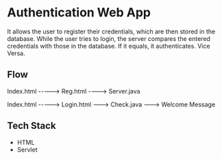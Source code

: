 # Authentication Web App

It allows the user to register their credentials, which are then stored in the database. While the user tries to login, the server compares the entered credentials with those in the database.
If it equals, it authenticates. Vice Versa.

## Flow 

 Index.html   ----->  Reg.html  ---->  Server.java 
    
  Index.html   -----> Login.html  --->  Check.java  --->  Welcome Message
   
   
## Tech Stack 
- HTML
- Servlet
